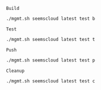 `Build`

```bash
./mgmt.sh seemscloud latest test b
```

`Test`

```bash
./mgmt.sh seemscloud latest test t
```

`Push`

```bash
./mgmt.sh seemscloud latest test p
```

`Cleanup`

```bash
./mgmt.sh seemscloud latest test c
```